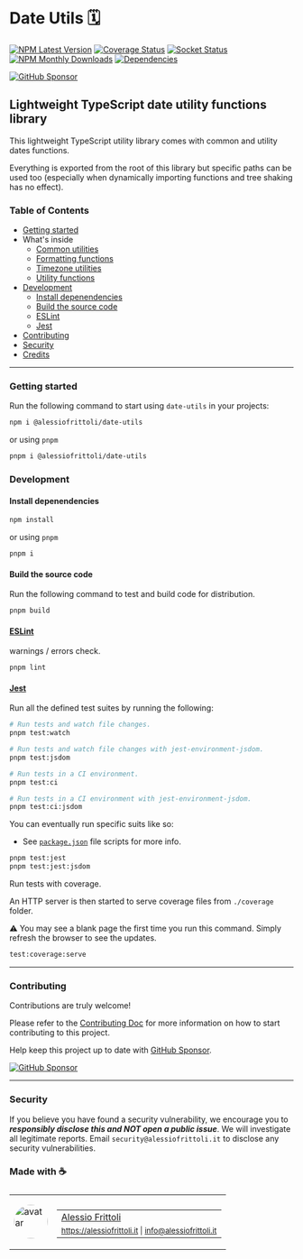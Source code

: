 # Date Utils 🗓️

[![NPM Latest Version][version-badge]][npm-url] [![Coverage Status][coverage-badge]][coverage-url] [![Socket Status][socket-badge]][socket-url] [![NPM Monthly Downloads][downloads-badge]][npm-url] [![Dependencies][deps-badge]][deps-url]

[![GitHub Sponsor][sponsor-badge]][sponsor-url]

[version-badge]: https://img.shields.io/npm/v/%40alessiofrittoli%2Fdate-utils
[npm-url]: https://npmjs.org/package/%40alessiofrittoli%2Fdate-utils
[coverage-badge]: https://coveralls.io/repos/github/alessiofrittoli/date-utils/badge.svg
[coverage-url]: https://coveralls.io/github/alessiofrittoli/date-utils
[socket-badge]: https://socket.dev/api/badge/npm/package/@alessiofrittoli/date-utils
[socket-url]: https://socket.dev/npm/package/@alessiofrittoli/date-utils/overview
[downloads-badge]: https://img.shields.io/npm/dm/%40alessiofrittoli%2Fdate-utils.svg
[deps-badge]: https://img.shields.io/librariesio/release/npm/%40alessiofrittoli%2Fdate-utils
[deps-url]: https://libraries.io/npm/%40alessiofrittoli%2Fdate-utils

[sponsor-badge]: https://img.shields.io/static/v1?label=Fund%20this%20package&message=%E2%9D%A4&logo=GitHub&color=%23DB61A2
[sponsor-url]: https://github.com/sponsors/alessiofrittoli

## Lightweight TypeScript date utility functions library

This lightweight TypeScript utility library comes with common and utility dates functions.

Everything is exported from the root of this library but specific paths can be used too (especially when dynamically importing functions and tree shaking has no effect).

### Table of Contents

- [Getting started](#getting-started)
- What's inside
  - [Common utilities](https://github.com/alessiofrittoli/date-utils/blob/master/docs/common/README.md)
  - [Formatting functions](https://github.com/alessiofrittoli/date-utils/blob/master/docs/format/README.md)
  - [Timezone utilities](https://github.com/alessiofrittoli/date-utils/blob/master/docs/timezones/README.md)
  - [Utility functions](https://github.com/alessiofrittoli/date-utils/blob/master/docs/utils/README.md)
- [Development](#development)
  - [Install depenendencies](#install-depenendencies)
  - [Build the source code](#build-the-source-code)
  - [ESLint](#eslint)
  - [Jest](#jest)
- [Contributing](#contributing)
- [Security](#security)
- [Credits](#made-with-)

---

### Getting started

Run the following command to start using `date-utils` in your projects:

```bash
npm i @alessiofrittoli/date-utils
```

or using `pnpm`

```bash
pnpm i @alessiofrittoli/date-utils
```

### Development

#### Install depenendencies

```bash
npm install
```

or using `pnpm`

```bash
pnpm i
```

#### Build the source code

Run the following command to test and build code for distribution.

```bash
pnpm build
```

#### [ESLint](https://www.npmjs.com/package/eslint)

warnings / errors check.

```bash
pnpm lint
```

#### [Jest](https://npmjs.com/package/jest)

Run all the defined test suites by running the following:

```bash
# Run tests and watch file changes.
pnpm test:watch

# Run tests and watch file changes with jest-environment-jsdom.
pnpm test:jsdom

# Run tests in a CI environment.
pnpm test:ci

# Run tests in a CI environment with jest-environment-jsdom.
pnpm test:ci:jsdom
```

You can eventually run specific suits like so:

- See [`package.json`](./package.json) file scripts for more info.

```bash
pnpm test:jest
pnpm test:jest:jsdom
```

Run tests with coverage.

An HTTP server is then started to serve coverage files from `./coverage` folder.

⚠️ You may see a blank page the first time you run this command. Simply refresh the browser to see the updates.

```bash
test:coverage:serve
```

---

### Contributing

Contributions are truly welcome!

Please refer to the [Contributing Doc](./CONTRIBUTING.md) for more information on how to start contributing to this project.

Help keep this project up to date with [GitHub Sponsor][sponsor-url].

[![GitHub Sponsor][sponsor-badge]][sponsor-url]

---

### Security

If you believe you have found a security vulnerability, we encourage you to **_responsibly disclose this and NOT open a public issue_**. We will investigate all legitimate reports. Email `security@alessiofrittoli.it` to disclose any security vulnerabilities.

### Made with ☕

<table style='display:flex;gap:20px;'>
  <tbody>
    <tr>
      <td>
        <img alt="avatar" src='https://avatars.githubusercontent.com/u/35973186' style='width:60px;border-radius:50%;object-fit:contain;'>
      </td>
      <td>
        <table style='display:flex;gap:2px;flex-direction:column;'>
          <tbody>
              <tr>
                <td>
                  <a href='https://github.com/alessiofrittoli' target='_blank' rel='noopener'>Alessio Frittoli</a>
                </td>
              </tr>
              <tr>
                <td>
                  <small>
                    <a href='https://alessiofrittoli.it' target='_blank' rel='noopener'>https://alessiofrittoli.it</a> |
                    <a href='mailto:info@alessiofrittoli.it' target='_blank' rel='noopener'>info@alessiofrittoli.it</a>
                  </small>
                </td>
              </tr>
          </tbody>
        </table>
      </td>
    </tr>
  </tbody>
</table>
